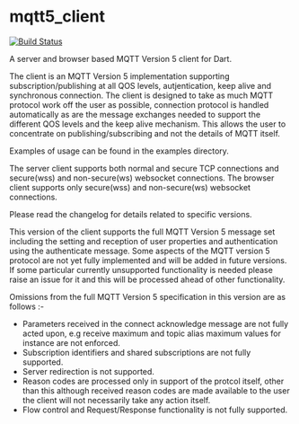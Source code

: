 # mqtt5_client
[![Build Status](https://travis-ci.com/shamblett/mqtt5_client.svg?branch=master)](https://travis-ci.org/shamblett/mqtt_client)

A server and browser based MQTT Version 5 client for Dart.

The client is an MQTT Version 5 implementation supporting subscription/publishing at all QOS levels,
autjentication, 
keep alive and synchronous connection. The client is designed to take as much MQTT protocol work
off the user as possible, connection protocol is handled automatically as are the message exchanges needed
to support the different QOS levels and the keep alive mechanism. This allows the user to concentrate on
publishing/subscribing and not the details of MQTT itself.

Examples of usage can be found in the examples directory.

The server client supports both normal and secure TCP connections and secure(wss) and non-secure(ws) websocket connections.
The browser client supports only secure(wss) and non-secure(ws) websocket connections.


Please read the changelog for details related to specific versions.

This version of the client supports the full MQTT Version 5 message set including the setting and reception of user 
properties and authentication using the authenticate message. Some aspects of the MQTT version 5 protocol are not yet fully 
implemented and will be added in future versions. If some particular currently unsupported functionality is needed please
raise an issue for it and this will be processed ahead of other functionality.

Omissions from the full MQTT Version 5 specification in this version are as follows :-

- Parameters received in the connect acknowledge message are not fully acted upon, e.g receive maximum and topic alias
maximum values for instance are not enforced.
- Subscription identifiers and shared subscriptions are not fully supported.
- Server redirection is not supported.
- Reason codes are processed only in support of the protcol itself, other than this although received reason codes are 
made available to the user the client will not necessarily take any action itself.
- Flow control and Request/Response functionality is not fully supported.

